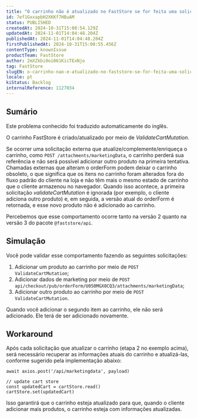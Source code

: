 ```yaml
---
title: "O carrinho não é atualizado no FastStore se for feita uma solicitação externa para atualizar o formulário de pedido"
id: 7ef1GxxapbH2XKKf7HBuAM
status: PUBLISHED
createdAt: 2024-10-31T15:08:54.129Z
updatedAt: 2024-11-01T14:04:48.204Z
publishedAt: 2024-11-01T14:04:48.204Z
firstPublishedAt: 2024-10-31T15:08:55.456Z
contentType: knownIssue
productTeam: FastStore
author: 2mXZkbi0oi061KicTExNjo
tag: FastStore
slugEN: o-carrinho-nao-e-atualizado-no-faststore-se-for-feita-uma-solicitacao-externa-para-atualizar-o-formulario-de-pedido
locale: pt
kiStatus: Backlog
internalReference: 1127034
---
```


## Sumário

<div class="alert alert-info">
  <p>Este problema conhecido foi traduzido automaticamente do inglês.</p>
</div>


O carrinho FastStore é criado/atualizado por meio de _ValidateCartMutation_.

Se ocorrer uma solicitação externa que atualize/complemente/enriqueça o carrinho, como `POST /attachments/marketingData`, o carrinho perderá sua referência e não será possível adicionar outro produto na primeira tentativa. Chamadas externas que alteram o orderForm podem deixar o carrinho obsoleto, o que significa que os itens no carrinho foram alterados fora do fluxo padrão do cliente na loja e não têm mais o mesmo estado de carrinho que o cliente armazenou no navegador. Quando isso acontece, a primeira solicitação _validateCartMutation_ é ignorada (por exemplo, o cliente adiciona outro produto) e, em seguida, a versão atual do orderForm é retornada, e esse novo produto não é adicionado ao carrinho.

Percebemos que esse comportamento ocorre tanto na versão 2 quanto na versão 3 do pacote `@faststore/api`.

## Simulação


Você pode validar esse comportamento fazendo as seguintes solicitações:

1. Adicionar um produto ao carrinho por meio de `POST ValidateCartMutation`;
2. Adicionar dados de marketing por meio de `POST api/checkout/pub/orderForm/U050MGX0CQ3/attachments/marketingData`;
3. Adicionar outro produto ao carrinho por meio de `POST ValidateCartMutation`.

Quando você adicionar o segundo item ao carrinho, ele não será adicionado. Ele terá de ser adicionado novamente.

## Workaround


Após cada solicitação que atualizar o carrinho (etapa 2 no exemplo acima), será necessário recuperar as informações atuais do carrinho e atualizá-las, conforme sugerido pela implementação abaixo:

```
await axios.post('/api/marketingdata', payload)

// update cart store
const updatedCart = cartStore.read()
cartStore.set(updatedCart)
```

Isso garantirá que o carrinho esteja atualizado para que, quando o cliente adicionar mais produtos, o carrinho esteja com informações atualizadas.


